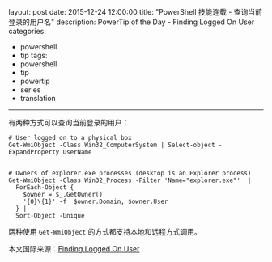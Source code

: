 layout: post
date: 2015-12-24 12:00:00
title: "PowerShell 技能连载 - 查询当前登录的用户名"
description: PowerTip of the Day - Finding Logged On User
categories:
- powershell
- tip
tags:
- powershell
- tip
- powertip
- series
- translation
---
有两种方式可以查询当前登录的用户：

    # User logged on to a physical box
    Get-WmiObject -Class Win32_ComputerSystem | Select-object -ExpandProperty UserName
    
    
    # Owners of explorer.exe processes (desktop is an Explorer process)
    Get-WmiObject -Class Win32_Process -Filter 'Name="explorer.exe"'  |
      ForEach-Object {
        $owner = $_.GetOwner()
        '{0}\{1}' -f  $owner.Domain, $owner.User
      } |
      Sort-Object -Unique

两种使用 `Get-WmiObject` 的方式都支持本地和远程方式调用。

<!--more-->
本文国际来源：[Finding Logged On User](http://powershell.com/cs/blogs/tips/archive/2015/12/24/findinglogged-on-user.aspx)
